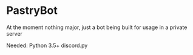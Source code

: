 # PastryBot

At the moment nothing major, just a bot being built for usage in a private server

Needed: 
  Python 3.5+
  discord.py
